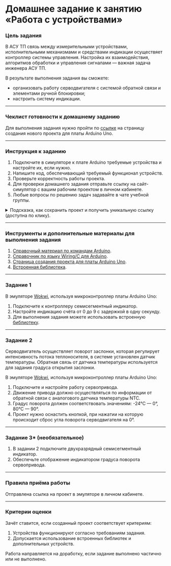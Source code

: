 # Домашнее задание к занятию «Работа с устройствами»

### Цель задания

В АСУ ТП связь между измерительными устройствами, исполнительными механизмами и средствами индикации осуществяет контроллер системы управления. Настройка их взаимодействия, алгоритмов обработки и управления сигналами — важная задача инженера АСУ ТП.

В результате выполнения задания вы сможете:

- организовать работу серводвигателя с системой обратной связи и элементами ручной блокировки;
- настроить систему индикации. 

------

### Чеклист готовности к домашнему заданию

Для выполнения задания нужно пройти по [ссылке](https://wokwi.com/projects/new/arduino-uno) на страницу создания нового проекта для платы Arduino Uno.


------
### Инструкция к заданию

1. Подключите в симуляторе к плате Arduino требуемые устройства и настройте их, если нужно.
2. Напишите код, обеспечивающий требуемый функционал устройств.
3. Проверьте корректность работы проекта.
4. Для проверки домашнего задания отправьте ссылку на сайт-симулятор с вашим рабочим проектом в личном кабинете.
5. Любые вопросы по решению задач задавайте в чате учебной группы.

<details>
  <summary> Подсказка, как сохранить проект и получить уникальную ссылку (доступна по клику).</summary>

1. Нажмите «Save a copy» — выпадающий список рядом с кнопкой «Save» и с дискетой.
2. Ваш проект будет сохранён, как новый, а в адресной строке браузера будет строка вида https://wokwi.com/projects/335536327066911316 (пример).
3. Важно, чтобы у адресной строки был адрес с множеством цифр на конце.
4. Теперь сохранение изменений в текущем проекте можно производить нажатием на кнопку «Save». Сохранить текущий проект, как новый, можно только через «Save a copy».
5. Перед отправкой ссылки на проект преподавателю не забудьте проверить, что ссылка работает, открыв её в новом окне браузера.
  
</details>

------

### Инструменты и дополнительные материалы для выполнения задания

1. [Справочный материал по командам Arduino](https://alexgyver.ru/lessons/arduino-reference/).
2. [Справочник по языку Wiring/С для Arduino](https://www.arduino.cc/reference/en).
3. [Страница создания проекта для платы Arduino Uno](https://wokwi.com/projects/new/arduino-uno).
4. [Встроенная библиотека](https://github.com/DeanIsMe/SevSeg?ysclid=lmaplyo42a365488586).

------

### Задание 1

В эмуляторе [Wokwi](https://wokwi.com), используя микроконтроллер платы Arduino Uno:

1. Подключите к контроллеру семисегментный индикатор.
2. Настройте индикацию счёта от 0 до 9 с задержкой в одну секунду.
3. Для выполнения задания можете использовать встроенную [библиотеку](https://github.com/DeanIsMe/SevSeg?ysclid=lmaplyo42a365488586).


------

### Задание 2
Серводвигатель осуществляет поворот заслонки, которая регулирует интенсивность потока теплоносителя, 
в системе установлен датчик температуры. Обратная связь от датчика температуры используется для задания градуса открытия заслонки. 

В эмуляторе [Wokwi](https://wokwi.com), используя микроконтроллер платы Arduino Uno:

1. Подключите и настройте работу сервопривода.
2. Движение привода должно осуществляться по информации от обратной связи с аналогового датчика температуры NTC.
3. Градус поворота должен соответствовать значениям: -24°С — 0°, 80°С — 90°.
4. Проект нужно оснастить кнопкой, при нажатии на которую происходит сброс угла поворота серводвигателя на 0°.

-----

### Задание 3* (необязательное)
1. В задании 2 подключите двухразрядный семисегментный индикатор.
2. Обеспечьте отображение индикатором градуса поворота сервопривода.

------


### Правила приёма работы

Отправлена ссылка на проект в эмуляторе в личном кабинете.

------

### Критерии оценки

Зачёт ставится, если созданный проект соответствует критериям:

1. Устройства функционируют согласно требованиям задания.
1. Допускается использование встроенных библиотек и дополнительных устройств.

Работа направляется на доработку, если задание выполнено частично или не выполнено.

